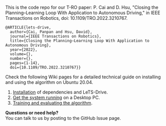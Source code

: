 This is the code repo for our T-RO paper: P. Cai and D. Hsu, "Closing the Planning–Learning Loop With Application to Autonomous Driving," in IEEE Transactions on Robotics, doi: 10.1109/TRO.2022.3210767.
```
@ARTICLE{lets-drive,
  author={Cai, Panpan and Hsu, David},
  journal={IEEE Transactions on Robotics}, 
  title={Closing the Planning–Learning Loop With Application to Autonomous Driving}, 
  year={2022},
  volume={},
  number={},
  pages={1-14},
  doi={10.1109/TRO.2022.3210767}}
```

Check the following Wiki pages for a detailed technical guide on installing and using the algorithm on Ubuntu 20.04.
1. [Installation](https://github.com/cindycia/lets-drive/wiki/1.-Installation) of dependencies and LeTS-Drive.
2. [Get the system running](https://github.com/cindycia/lets-drive/wiki/2.-Running-the-System-on-a-Desktop-PC) on a Desktop PC.
3. [Training and evaluating the algorithm](https://github.com/cindycia/lets-drive/wiki/3.-Training-and-Evaluation-on-a-Server).

**Questions or need help?** \
You can talk to us by posting to the GitHub Issue page.
